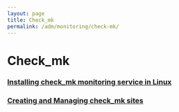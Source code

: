```yaml
---
layout: page
title: Check_mk
permalink: /adm/monitoring/check-mk/
---
```


# Check_mk

### [Installing check_mk monitoring service in Linux](/adm/monitoring/check-mk/install/)

### [Creating and Managing check_mk sites](/adm/monitoring/check-mk/creating-and-managing-sites/)

